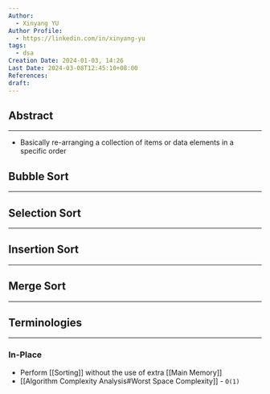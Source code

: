 ```yaml
---
Author:
  - Xinyang YU
Author Profile:
  - https://linkedin.com/in/xinyang-yu
tags:
  - dsa
Creation Date: 2024-01-03, 14:26
Last Date: 2024-03-08T12:45:10+08:00
References: 
draft: 
---
```

## Abstract
---
- Basically re-arranging a collection of items or data elements in a specific order


## Bubble Sort
---


## Selection Sort
---


## Insertion Sort
---


## Merge Sort
----

## Terminologies 
---
### In-Place
- Perform [[Sorting]] without the use of extra [[Main Memory]]
- [[Algorithm Complexity Analysis#Worst Space Complexity]] - `O(1)`